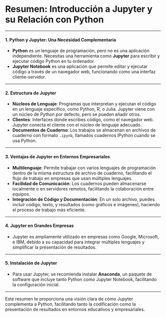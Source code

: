 # Resumen: Introducción a Jupyter y su Relación con Python

---

#### 1. **Python y Jupyter: Una Necesidad Complementaria**
   - **Python** es un lenguaje de programación, pero no es una aplicación independiente. Necesitas una herramienta como **Jupyter** para escribir y ejecutar código Python en tu ordenador.
   - **Jupyter Notebook** es una aplicación que permite editar y ejecutar código a través de un navegador web, funcionando como una interfaz cliente-servidor.

---

#### 2. **Estructura de Jupyter**
   - **Núcleos de Lenguaje**: Programas que interpretan y ejecutan el código en un lenguaje específico, como Python, R, o Julia. Jupyter viene con un núcleo de Python por defecto, pero se pueden añadir otros.
   - **Clientes**: Interfaces donde escribes código, como el navegador web. Jupyter conecta el cliente con el núcleo de lenguaje adecuado.
   - **Documentos de Cuaderno**: Los trabajos se almacenan en archivos de cuaderno con formato `.ipynb`, llamados cuadernos IPython cuando se usa Python.

---

#### 3. **Ventajas de Jupyter en Entornos Empresariales**
   - **Multilenguaje**: Permite trabajar con varios lenguajes de programación dentro de la misma estructura de archivo de cuaderno, facilitando el flujo de trabajo en empresas que usan múltiples lenguajes.
   - **Facilidad de Comunicación**: Los cuadernos pueden almacenarse localmente o en servidores remotos, facilitando la colaboración entre equipos.
   - **Integración de Código y Documentación**: En un solo archivo, puedes incluir código, texto, y resultados (como gráficos e imágenes), haciendo el proceso de trabajo más eficiente.

---

#### 4. **Jupyter en Grandes Empresas**
   - Jupyter es ampliamente utilizado en empresas como Google, Microsoft, e IBM, debido a su capacidad para integrar múltiples lenguajes y simplificar la presentación de resultados.

---

#### 5. **Instalación de Jupyter**
   - Para usar Jupyter, se recomienda instalar **Anaconda**, un paquete de software que incluye tanto Python como Jupyter Notebook, facilitando la configuración inicial.

---

Este resumen te proporciona una visión clara de cómo Jupyter complementa a Python, facilitando tanto la codificación como la presentación de resultados en entornos educativos y empresariales.